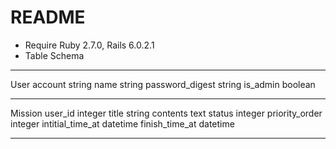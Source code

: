 # README

* Require Ruby 2.7.0, Rails 6.0.2.1
* Table Schema

----
  User
  account           string
  name              string
  password_digest   string
  is_admin          boolean

----
  Mission
  user_id           integer
  title             string
  contents          text
  status            integer
  priority_order    integer
  intitial_time_at  datetime
  finish_time_at    datetime

----
